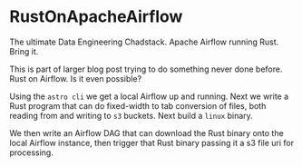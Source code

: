 # RustOnApacheAirflow
The ultimate Data Engineering Chadstack. Apache Airflow running Rust. Bring it.

This is part of larger blog post trying to do something never done before.
Rust on Airflow. Is it even possible?

Using the `astro cli` we get a local Airflow up and running. Next we write a Rust program
that can do fixed-width to tab conversion of files, both reading from and writing to `s3` buckets. 
Next build a `linux` binary.

We then write an Airflow DAG that can download the Rust binary onto the local
Airflow instance, then trigger that Rust binary passing it a s3 file uri for 
processing.
